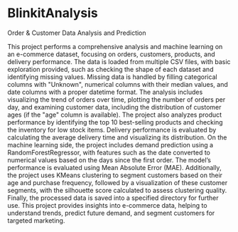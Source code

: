 # BlinkitAnalysis
Order &amp; Customer Data Analysis and Prediction

This project performs a comprehensive analysis and machine learning on an e-commerce dataset, focusing on orders, customers, products, and delivery performance. The data is loaded from multiple CSV files, with basic exploration provided, such as checking the shape of each dataset and identifying missing values. Missing data is handled by filling categorical columns with "Unknown", numerical columns with their median values, and date columns with a proper datetime format. The analysis includes visualizing the trend of orders over time, plotting the number of orders per day, and examining customer data, including the distribution of customer ages (if the "age" column is available). The project also analyzes product performance by identifying the top 10 best-selling products and checking the inventory for low stock items. Delivery performance is evaluated by calculating the average delivery time and visualizing its distribution.
On the machine learning side, the project includes demand prediction using a RandomForestRegressor, with features such as the date converted to numerical values based on the days since the first order. The model’s performance is evaluated using Mean Absolute Error (MAE). Additionally, the project uses KMeans clustering to segment customers based on their age and purchase frequency, followed by a visualization of these customer segments, with the silhouette score calculated to assess clustering quality. Finally, the processed data is saved into a specified directory for further use. This project provides insights into e-commerce data, helping to understand trends, predict future demand, and segment customers for targeted marketing.
